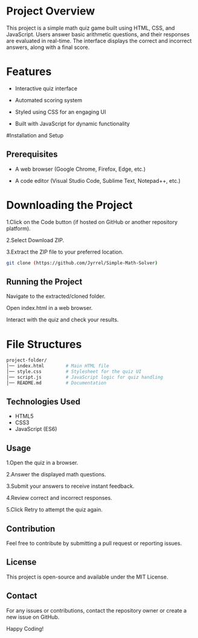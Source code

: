 # Project Overview

This project is a simple math quiz game built using HTML, CSS, and JavaScript. Users answer basic arithmetic questions, and their responses are evaluated in real-time. The interface displays the correct and incorrect answers, along with a final score.

# Features

* Interactive quiz interface

* Automated scoring system

* Styled using CSS for an engaging UI

* Built with JavaScript for dynamic functionality

#Installation and Setup

## Prerequisites

* A web browser (Google Chrome, Firefox, Edge, etc.)

* A code editor (Visual Studio Code, Sublime Text, Notepad++, etc.)

# Downloading the Project

1.Click on the Code button (if hosted on GitHub or another repository platform).

2.Select Download ZIP.

3.Extract the ZIP file to your preferred location.
```bash
git clone (https://github.com/Jyrrel/Simple-Math-Solver)
```
## Running the Project

Navigate to the extracted/cloned folder.

Open index.html in a web browser.

Interact with the quiz and check your results.
# File Structures
```bash
project-folder/
│── index.html        # Main HTML file
│── style.css         # Stylesheet for the quiz UI
│── script.js         # JavaScript logic for quiz handling
│── README.md         # Documentation
```
## Technologies Used
* HTML5
* CSS3
* JavaScript (ES6)

## Usage

1.Open the quiz in a browser.

2.Answer the displayed math questions.

3.Submit your answers to receive instant feedback.

4.Review correct and incorrect responses.

5.Click Retry to attempt the quiz again.

## Contribution
Feel free to contribute by submitting a pull request or reporting issues.

## License

This project is open-source and available under the MIT License.

## Contact

For any issues or contributions, contact the repository owner or create a new issue on GitHub.

Happy Coding!
